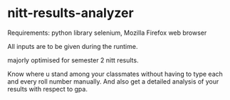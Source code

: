 # nitt-results-analyzer

Requirements: python library selenium, Mozilla Firefox web browser

All inputs are to be given during the runtime.

majorly optimised for semester 2 nitt results.

Know where u stand among your classmates without having to type each and every roll number manually. And also get a detailed analysis of your results with respect to gpa.
